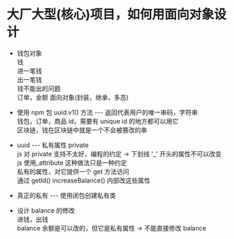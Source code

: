 # 大厂大型(核心)项目，如何用面向对象设计

- 钱包对象  
  钱  
  进一笔钱  
  出一笔钱  
  钱不能出的问题  
  订单，金额 面向对象(封装，继承，多态)  

- 使用 npm 包 uuid.v1() 方法 --- 返回代表用户的唯一串码，字符串  
  钱包，订单，商品 id，需要有 unique id 的地方都可以用它  
  区块链，钱在区块链中就是一个不会被篡改的串  

- uuid --- 私有属性 private  
  js 对 private 支持不太好，编程的约定 -> 下划线 '_' 开头的属性不可以改变  
  js 使用_attribute 这种做法只是一种约定  
  私有的属性，对它提供一个 get 方法访问  
  通过 getId() increaseBalance() 内部改这些属性  

- 真正的私有 --- 使用闭包创建私有类  

- 设计 balance 的修改  
  进钱，出钱  
  balance 余额是可以改的，但它是私有属性 -> 不能直接修改 balance  
  